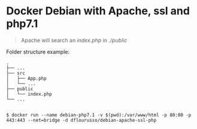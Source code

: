 # Docker Debian with Apache, ssl and php7.1

> Apache will search an *index.php* in *./public*

Folder structure example:

    .
    ├── ...
    ├── src
    │   ├── App.php
    │   └── ...
    ├── public
    │   └── index.php
    └── ...


    $ docker run --name debian-php7.1 -v $(pwd):/var/www/html -p 80:80 -p 443:443 --net=bridge -d dflourusso/debian-apache-ssl-php
